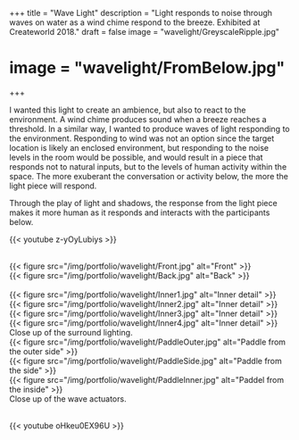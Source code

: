 +++
title = "Wave Light"
description = "Light responds to noise through waves on water as a wind chime respond to the breeze.  Exhibited at Createworld 2018."
draft = false
image = "wavelight/GreyscaleRipple.jpg"
# image = "wavelight/FromBelow.jpg"
+++

I wanted this light to create an ambience, but also to react to the environment. A wind chime produces sound when a breeze reaches a threshold. In a similar way, I wanted to produce waves of light responding to the environment.  Responding to wind was not an option since the target location is likely an enclosed environment, but responding to the noise levels in the room would be possible, and would result in a piece that responds not to natural inputs, but to the levels of human activity within the space. The more exuberant the conversation or activity below, the more the light piece will respond.

Through the play of light and shadows, the response from the light piece makes it more human as it responds and interacts with the participants below.

{{< youtube z-yOyLubiys >}}


<br>

<div class="row">
    <div class="6u 12u$(medium)">
        {{< figure src="/img/portfolio/wavelight/Front.jpg" alt="Front" >}}
    </div>
    <div class="6u 12u$(medium)">
        {{< figure src="/img/portfolio/wavelight/Back.jpg" alt="Back" >}}
    </div>
</div>
<br>
<div class="row">
    <div class="3u 12u$(medium)">
        {{< figure src="/img/portfolio/wavelight/Inner1.jpg" alt="Inner detail" >}}
    </div>
    <div class="3u 12u$(medium)">
        {{< figure src="/img/portfolio/wavelight/Inner2.jpg" alt="Inner detail" >}}
    </div>
    <div class="3u 12u$(medium)">
        {{< figure src="/img/portfolio/wavelight/Inner3.jpg" alt="Inner detail" >}}
    </div>
    <div class="3u 12u$(medium)">
        {{< figure src="/img/portfolio/wavelight/Inner4.jpg" alt="Inner detail" >}}
    </div>
    Close up of the surround lighting.
</div>
<div class="row">
    <div class="4u 12u$(medium)">
        {{< figure src="/img/portfolio/wavelight/PaddleOuter.jpg" alt="Paddle from the outer side" >}}
    </div>
    <div class="4u 12u$(medium)">
        {{< figure src="/img/portfolio/wavelight/PaddleSide.jpg" alt="Paddle from the side" >}}
    </div>
    <div class="4u 12u$(medium)">
        {{< figure src="/img/portfolio/wavelight/PaddleInner.jpg" alt="Paddel from the inside" >}}
    </div>
    Close up of the wave actuators.
</div>
<br>

<!-- 
Demonstration
https://youtu.be/pBSQMyQrai4
Building the wavelight
https://youtu.be/oHkeu0EX96U
-->

{{< youtube oHkeu0EX96U >}}

